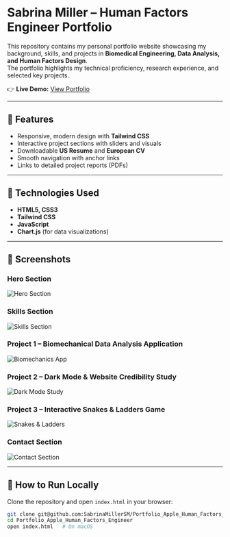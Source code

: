 # Sabrina Miller – Human Factors Engineer Portfolio

This repository contains my personal portfolio website showcasing my background, skills, and projects in **Biomedical Engineering, Data Analysis, and Human Factors Design**.  
The portfolio highlights my technical proficiency, research experience, and selected key projects.

👉 **Live Demo:** [View Portfolio](https://sabrinamillersm.github.io/Portfolio_Apple_Human_Factors_Engineer/)

---

## 🔹 Features
- Responsive, modern design with **Tailwind CSS**
- Interactive project sections with sliders and visuals
- Downloadable **US Resume** and **European CV**
- Smooth navigation with anchor links
- Links to detailed project reports (PDFs)

---

## 🔹 Technologies Used
- **HTML5, CSS3**
- **Tailwind CSS**
- **JavaScript**
- **Chart.js** (for data visualizations)

---

## 🔹 Screenshots

### Hero Section
![Hero Section](./Supporting_Files/Images/screenshot-hero.png)

### Skills Section
![Skills Section](./Supporting_Files/Images/screenshot-skills.png)

### Project 1 – Biomechanical Data Analysis Application
![Biomechanics App](./Supporting_Files/Images/screenshot-project1.png)

### Project 2 – Dark Mode & Website Credibility Study
![Dark Mode Study](./Supporting_Files/Images/screenshot-project2.png)

### Project 3 – Interactive Snakes & Ladders Game
![Snakes & Ladders](./Supporting_Files/Images/screenshot-project3.png)

### Contact Section
![Contact Section](./Supporting_Files/Images/screenshot-contact.png)

---

## 🔹 How to Run Locally
Clone the repository and open `index.html` in your browser:

```bash
git clone git@github.com:SabrinaMillerSM/Portfolio_Apple_Human_Factors_Engineer.git
cd Portfolio_Apple_Human_Factors_Engineer
open index.html   # On macOS
